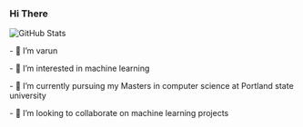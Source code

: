 
### Hi There
<!---
tago893/tago893 is a ✨ special ✨ repository because its `README.md` (this file) appears on your GitHub profile.
You can click the Preview link to take a look at your changes.
--->
![GitHub Stats](https://github-readme-stats.vercel.app/api?username=tago893&count_private=true&theme=radical)
<html>
  
  <body>
    <div>
   <p>
 - 👋 I’m varun 
   </p>
  <p>
  - 👀 I’m interested in machine learning</p>
  <p>
 - 🌱 I’m currently pursuing my Masters in computer science at Portland state university
 </p>
 <p>
 - 💞️ I’m looking to collaborate on machine learning projects
</p>
  </div>
  </body>
 </html>
